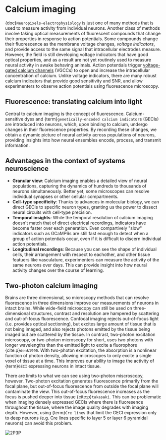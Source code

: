 # Calcium imaging

{doc}`Neuropixels-electrophysiology` is just one of many methods that is used to
measure activity from individual neurons. Another class of methods involve
taking optical measurements of fluorescent compounds that change their
properties in response to action potentials. Some compounds change their
fluorescence as the membrane voltage changes, _voltage indicators_, and provide
access to the same signal that intracellular electrodes measure. However, the
field is still developing voltage indicators that have good optical properties,
and as a result are not yet routinely used to measure neural activity in awake
behaving animals. Action potentials trigger [voltage-gated calcium
channels](https://en.wikipedia.org/wiki/Voltage-gated_calcium_channel) (VGCCs)
to open and increase the intracellular concentration of calcium. Unlike voltage
indicators, there are many robust calcium indicators that provide good
sensitivity and SNR, and allow experimenters to observe action potentials using
fluorescence microscopy.

## Fluorescence: translating calcium into light

Central to calcium imaging is the concept of fluorescence. Calcium-sensitive
dyes and {term}`genetically-encoded calcium indicator`s (GECIs) are introduced
into neurons, which, upon binding to calcium, undergo changes in their
fluorescence properties. By recording these changes, we obtain a dynamic picture
of neural activity across populations of neurons, providing insights into how
neural ensembles encode, process, and transmit information.

## Advantages in the context of systems neuroscience

- **Granular view**: Calcium imaging enables a detailed view of neural
  populations, capturing the dynamics of hundreds to thousands of neurons
  simultaneously. Better yet, some microscopes can resolve individual synapses
  or other cellular compartments.
- **Cell-type specificity**: Thanks to advances in molecular biology, we can
  direct GECIs to specific neuron types, granting us the power to dissect neural
  circuits with cell-type precision.
- **Temporal insights**: While the temporal resolution of calcium imaging
  doesn't match that of direct electrical recordings, indicators have become
  faster over each generation. Even compartively "slow" indicators such as
  GCaMP6s are still fast enough to detect when a group of action potentials
  occur, even if it is difficult to discern individual action potentials.
- **Longitudinal recordings**: Because you can see the shape of individual
  cells, their arrangement with respect to eachother, and other tissue featuers
  like vasculature, experimenters can measure the activity of the same neurons
  over days. This can provide insight into how neural activity changes over the
  course of learning.

## Two-photon calcium imaging

Brains are three dimensional, so microscopy methods that can resolve
fluorescence in three dimensions improve our measurements of neurons in intact
brains. While wide-field microscopy can still be used on three-dimensional
structures, contrast and resolution are hampered by scattering and out-of-focus
fluorescence. Confocal imaging rejects out-of-focus light (i.e. provides optical
sectioning), but excites large amount of tissue that is not being imaged, and
also rejects photons emitted by the tissue being imaged but are scattered by the
tissue. In contrast, two-photon excitation microscopy, or two-photon microscopy
for short, uses two photons with longer wavelengths than the emitted light to
excite a fluorophore {cite:p}`denk1990`. With two-photon excitation, the
absorption is a nonlinear function of photon density, allowing microscopes to
only excite a single voxel of tissue at a time. This improves our ability to
image the activity of {term}`GECI` expressing neurons in intact tissue.

There are limits to what we can see using two-photon miscroscopy, however. Two-photon excitation generates fluorescence primarily from the focal plane, but out-of-focus fluorescence from outside the focal plane will contaminate the view. This out-of-focus fluorescence increases as the focus is pushed deeper into tissue {cite:p}`takasaki`. This can be problematic when imaging densely expressed GECIs where there is fluoresence throughout the tissue, where the image quality degrades with imaging depth. However, using {term}`Cre line`s that limit the GECI expression only to deep neurons (e.g. Cre lines specific to layer 5 or layer 6 pyramidal neurons) can avoid this problem.

![2P3P](/resources/2P3P.png)
